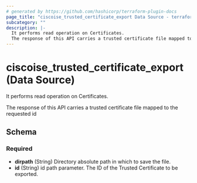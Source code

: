 ```yaml
---
# generated by https://github.com/hashicorp/terraform-plugin-docs
page_title: "ciscoise_trusted_certificate_export Data Source - terraform-provider-ciscoise"
subcategory: ""
description: |-
  It performs read operation on Certificates.
  The response of this API carries a trusted certificate file mapped to the requested id
---
```


# ciscoise_trusted_certificate_export (Data Source)

It performs read operation on Certificates.

The response of this API carries a trusted certificate file mapped to the requested id



<!-- schema generated by tfplugindocs -->
## Schema

### Required

- **dirpath** (String) Directory absolute path in which to save the file.
- **id** (String) id path parameter. The ID of the Trusted Certificate to be exported.


